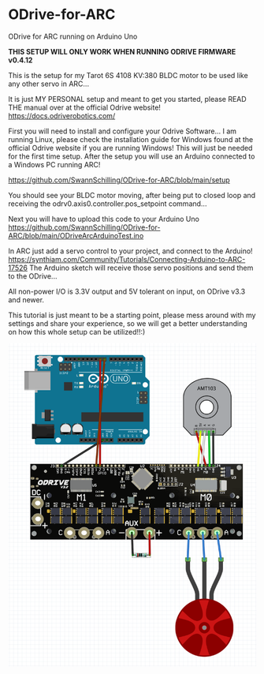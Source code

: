 # ODrive-for-ARC
ODrive for ARC running on Arduino Uno

**THIS SETUP WILL ONLY WORK WHEN RUNNING
ODRIVE FIRMWARE v0.4.12**

This is the setup for my Tarot 6S 4108 KV:380 BLDC motor to be used like any other servo in ARC...

It is just MY PERSONAL setup and meant to get you started, please READ THE manual over at the official Odrive website!
https://docs.odriverobotics.com/

First you will need to install and configure your Odrive Software...
I am running Linux, please check the installation guide for Windows found at the official Odrive website if you are running Windows!
This will just be needed for the first time setup. After the setup you will use an Arduino connected to a Windows PC running ARC!

https://github.com/SwannSchilling/ODrive-for-ARC/blob/main/setup

You should see your BLDC motor moving, after being put to closed loop and receiving the odrv0.axis0.controller.pos_setpoint command...

Next you will have to upload this code to your Arduino Uno
https://github.com/SwannSchilling/ODrive-for-ARC/blob/main/ODriveArcArduinoTest.ino

In ARC just add a servo control to your project, and connect to the Arduino!
https://synthiam.com/Community/Tutorials/Connecting-Arduino-to-ARC-17526
The Arduino sketch will receive those servo positions and send them to the ODrive...

All non-power I/O is 3.3V output and 5V tolerant on input, on ODrive v3.3 and newer.

This tutorial is just meant to be a starting point, please mess around with my settings and share your experience, so we will get a better understanding on how this whole setup can be utilized!!:)

![alt text](https://github.com/SwannSchilling/ODrive-for-ARC/blob/main/ODrive.png)

